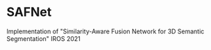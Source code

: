 # SAFNet
Implementation of "Similarity-Aware Fusion Network for 3D Semantic Segmentation" IROS 2021

